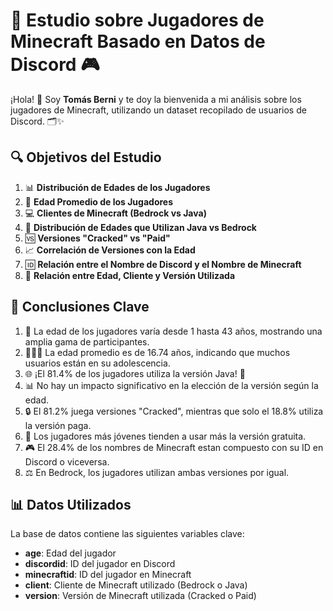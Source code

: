 # 🌟 Estudio sobre Jugadores de Minecraft Basado en Datos de Discord 🎮

¡Hola! 👋 Soy **Tomás Berni** y te doy la bienvenida a mi análisis sobre los jugadores de Minecraft, utilizando un dataset recopilado de usuarios de Discord. 🗂️✨

## 🔍 Objetivos del Estudio
1. 📊 **Distribución de Edades de los Jugadores**
2. 🎉 **Edad Promedio de los Jugadores**
3. 💻 **Clientes de Minecraft (Bedrock vs Java)**
4. 📅 **Distribución de Edades que Utilizan Java vs Bedrock**
5. 🆚 **Versiones "Cracked" vs "Paid"**
6. 📈 **Correlación de Versiones con la Edad**
7. 🆔 **Relación entre el Nombre de Discord y el Nombre de Minecraft**
8. 🔗 **Relación entre Edad, Cliente y Versión Utilizada**

## 📝 Conclusiones Clave
1. 🎂 La edad de los jugadores varía desde 1 hasta 43 años, mostrando una amplia gama de participantes.
2. 🧑‍🤝‍🧑 La edad promedio es de 16.74 años, indicando que muchos usuarios están en su adolescencia.
3. 🌐 ¡El 81.4% de los jugadores utiliza la versión Java! 🚀
4. 📊 No hay un impacto significativo en la elección de la versión según la edad.
5. 🔒 El 81.2% juega versiones "Cracked", mientras que solo el 18.8% utiliza la versión paga.
6. 👶 Los jugadores más jóvenes tienden a usar más la versión gratuita.
7. 🎮 El 28.4% de los nombres de Minecraft estan compuesto con su ID en Discord o viceversa.
8. ⚖️ En Bedrock, los jugadores utilizan ambas versiones por igual.

## 📊 Datos Utilizados
La base de datos contiene las siguientes variables clave:
- **age**: Edad del jugador
- **discordid**: ID del jugador en Discord
- **minecraftid**: ID del jugador en Minecraft
- **client**: Cliente de Minecraft utilizado (Bedrock o Java)
- **version**: Versión de Minecraft utilizada (Cracked o Paid)

